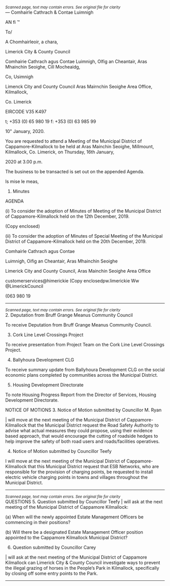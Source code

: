 *<small>Scanned page, text may contain errors. See original file for clarity</small>*  
_—_ Comhairle Cathrach
& Contae Luimnigh

AN fi ™

To/

A Chomhairleoir, a chara,

Limerick City
& County Council

Comhairie Cathrach agus Contae Luimnigh,
Olfig an Cheantair, Aras Mhainchin Seoighe,
Cill Mocheaidg,

Co, Usimnigh

Limenck City and County Council
Aras Mairnchin Seoighe Area Office,
Kilmallock,

Co. Limerick

EIRCODE V35 K497

t; +353 (0) 65 980 19
f: +353 (0) 63 985 99

10" January, 2020.

You are requested to attend a Meeting of the Municipal District of Cappamore-Kilmallock to be
held at Aras Mainchin Seoighe, Millmount, Kilmallock, Co. Limerick, on Thursday, 16th January,

2020 at 3.00 p.m.

The business to be transacted is set out on the appended Agenda.

Is mise le meas,

1. Minutes

AGENDA

(i) To consider the adoption of Minutes of Meeting of the Municipal District of
Cappamore-Kilmallock held on the 12th December, 2019.

(Copy enclosed)

(ii) To consider the adoption of Minutes of Special Meeting of the Municipal District of
Cappamore-Kilmallock held on the 20th December, 2019.

Comhairle Cathrach agus Contae

Luimnigh, Oifig an Cheantair, Aras Mhainchin Seoighe

Limerick City and County Council, Aras Mainchin Seoighe Area Office

customerservices@himerickie
(Copy enclosedpw.limerickie
Ww @LimerickCouncil

(063 980 19

---
*<small>Scanned page, text may contain errors. See original file for clarity</small>*  
2. Deputation from Bruff Grange Meanus Community Council

To receive Deputation from Bruff Grange Meanus Community Council.

3. Cork Line Level Crossings Project

To receive presentation from Project Team on the Cork Line Level Crossings Project.

4. Ballyhoura Development CLG

To receive summary update from Ballyhoura Development CLG on the social economic
plans completed by communities across the Municipal District.

5. Housing Development Directorate

To note Housing Progress Report from the Director of Services, Housing Development
Directorate.

NOTICE OF MOTIONS
3. Notice of Motion submitted by Councillor M. Ryan

| will move at the next meeting of the Municipal District of Cappamore-Kilmallock that
the Municipal District request the Road Safety Authority to advise what actual
measures they could propose, using their evidence based approach, that would
encourage the cutting of roadside hedges to help improve the safety of both road users
and roads/facilities operatives.

4. Notice of Motion submitted by Councillor Teefy

I will move at the next meeting of the Municipal District of Cappamore-Kilmallock that
this Municipal District request that ESB Networks, who are responsible for the provision
of charging points, be requested to install electric vehicle charging points in towns and
villages throughout the Municipal District.

---
*<small>Scanned page, text may contain errors. See original file for clarity</small>*  
QUESTIONS
5. Question submitted by Councillor Teefy
| will ask at the next meeting of the Municipal District of Cappamore Kilmallock:

(a) When will the newly appointed Estate Management Officers be commencing in
their positions?

(b) Will there be a designated Estate Management Officer position appointed to the
Cappamore Kilmallock Municipal District?

6. Question submitted by Councillor Carey

| will ask at the next meeting of the Municipal District of Cappamore Kilmallock can
Limerick City & County Council investigate ways to prevent the illegal grazing of horses
in the People’s Park in Kilmallock, specifically by closing off some entry points to the
Park.

---
